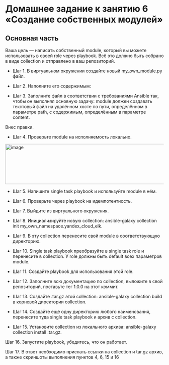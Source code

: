 # Домашнее задание к занятию 6 «Создание собственных модулей»

## Основная часть

Ваша цель — написать собственный module, который вы можете использовать в своей role через playbook. Всё это должно быть собрано в виде collection и отправлено в ваш репозиторий.

- Шаг 1. В виртуальном окружении создайте новый my_own_module.py файл.

- Шаг 2. Наполните его содержимым:

- Шаг 3. Заполните файл в соответствии с требованиями Ansible так, чтобы он выполнял основную задачу: module должен создавать текстовый файл на удалённом хосте по пути, определённом в параметре path, с содержимым, определённым в параметре content.

Внес правки.

- Шаг 4. Проверьте module на исполняемость локально.

<img width="908" height="127" alt="image" src="https://github.com/user-attachments/assets/849dde3d-38c8-4eee-98a4-c8d2183fc66d" />


- Шаг 5. Напишите single task playbook и используйте module в нём.

- Шаг 6. Проверьте через playbook на идемпотентность.

- Шаг 7. Выйдите из виртуального окружения.

- Шаг 8. Инициализируйте новую collection: ansible-galaxy collection init my_own_namespace.yandex_cloud_elk.

- Шаг 9. В эту collection перенесите свой module в соответствующую директорию.

- Шаг 10. Single task playbook преобразуйте в single task role и перенесите в collection. У role должны быть default всех параметров module.

- Шаг 11. Создайте playbook для использования этой role.

- Шаг 12. Заполните всю документацию по collection, выложите в свой репозиторий, поставьте тег 1.0.0 на этот коммит.

- Шаг 13. Создайте .tar.gz этой collection: ansible-galaxy collection build в корневой директории collection.

- Шаг 14. Создайте ещё одну директорию любого наименования, перенесите туда single task playbook и архив c collection.

- Шаг 15. Установите collection из локального архива: ansible-galaxy collection install <archivename>.tar.gz.

Шаг 16. Запустите playbook, убедитесь, что он работает.

Шаг 17. В ответ необходимо прислать ссылки на collection и tar.gz архив, а также скриншоты выполнения пунктов 4, 6, 15 и 16
